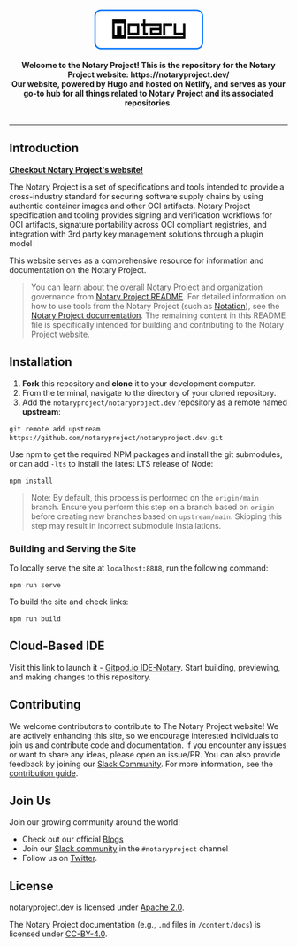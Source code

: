
<br />
<p align="center">
  <a href="https://notaryproject.dev/">
  <img src="/static/Notary_project_logo.png" alt="Notary Project logo">
  </a>
  <br />
    <br />
    <b>Welcome to the Notary Project! This is the repository for the Notary Project website: https://notaryproject.dev/</b>
    <br/>
    <b>Our website, powered by Hugo and hosted on Netlify, and serves as your go-to hub for all things related to Notary Project and its associated repositories.</b>
    <br />
    <br />
</p>

---

## Introduction
[**Checkout Notary Project's website!**](https://notaryproject.dev/)

The Notary Project is a set of specifications and tools intended to provide a cross-industry standard for securing software supply chains by using authentic container images and other OCI artifacts. Notary Project specification and tooling provides signing and verification workflows for OCI artifacts, signature portability across OCI compliant registries, and integration with 3rd party key management solutions through a plugin model

This website serves as a comprehensive resource for information and documentation on the Notary Project.

> You can learn about the overall Notary Project and organization governance from [Notary Project README](https://github.com/notaryproject/.github/blob/main/README.md). For detailed information on how to use tools from the Notary Project (such as [Notation](https://github.com/notaryproject/notation)), see the [Notary Project documentation](https://notaryproject.dev/docs/). The remaining content in this README file is specifically intended for building and contributing to the Notary Project website.

## Installation
1. **Fork** this repository and **clone** it to your development computer.
2. From the terminal, navigate to the directory of your cloned repository.
3. Add the `notaryproject/notaryproject.dev` repository as a remote named **upstream**:

```console
git remote add upstream https://github.com/notaryproject/notaryproject.dev.git
```

Use npm to get the required NPM packages and install the git submodules, or can add `-lts` to install the latest LTS release of Node:
```console
npm install
```

>Note: By default, this process is performed on the `origin/main` branch. Ensure you perform this step on a branch based on `origin` before creating new branches based on `upstream/main`. Skipping this step may result in incorrect submodule installations.

### Building and Serving the Site
To locally serve the site at `localhost:8888`, run the following command:
```console
npm run serve
```

To build the site and check links:
```console
npm run build
```

## Cloud-Based IDE
Visit this link to launch it - [Gitpod.io IDE-Notary](https://gitpod.io/#https://github.com/notaryproject/notaryproject.dev). Start building, previewing, and making changes to this repository.

## Contributing
We welcome contributors to contribute to The Notary Project website! We are actively enhancing this site, so we encourage interested individuals to join us and contribute code and documentation. If you encounter any issues or want to share any ideas, please open an issue/PR. You can also provide feedback by joining our [Slack Community](https://app.slack.com/client/T08PSQ7BQ/CQUH8U287/). For more information, see the [contribution guide](https://github.com/notaryproject/notaryproject.dev/blob/main/CONTRIBUTING.md).

## Join Us
Join our growing community around the world! 
- Check out our official [Blogs](https://notaryproject.dev/blog/)
- Join our [Slack community](https://app.slack.com/client/T08PSQ7BQ/CQUH8U287/) in the  `#notaryproject` channel
- Follow us on [Twitter](https://twitter.com/NotaryProject).

## License
notaryproject.dev is licensed under [Apache 2.0](https://github.com/notaryproject/notaryproject.dev/blob/main/LICENSE).

The Notary Project documentation (e.g., `.md` files in `/content/docs`) is licensed under [CC-BY-4.0](https://github.com/notaryproject/notaryproject.dev/blob/main/LICENSE).

